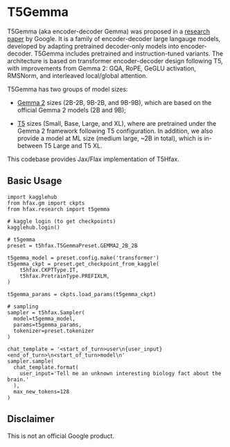 # T5Gemma

T5Gemma (aka encoder-decoder Gemma) was proposed in a
[research paper](https://arxiv.org/abs/2504.06225) by Google. It is a family of
encoder-decoder large langauge models, developed by adapting pretrained
decoder-only models into encoder-decoder. T5Gemma includes pretrained and
instruction-tuned variants. The architecture is based on transformer
encoder-decoder design following T5, with improvements from Gemma 2: GQA, RoPE,
GeGLU activation, RMSNorm, and interleaved local/global attention.

T5Gemma has two groups of model sizes:

* [Gemma 2](https://ai.google.dev/gemma/docs/core/model_card_2) sizes
(2B-2B, 9B-2B, and 9B-9B), which are based on the official Gemma 2 models
(2B and 9B);

* [T5](https://arxiv.org/abs/1910.10683) sizes (Small, Base, Large, and XL),
where are pretrained under the Gemma 2 framework following T5 configuration.
In addition, we also provide a model at ML size (medium large, ~2B in total),
which is in-between T5 Large and T5 XL.

This codebase provides Jax/Flax implementation of T5Hfax.

## Basic Usage

```
import kagglehub
from hfax.gm import ckpts
from hfax.research import t5gemma

# kaggle login (to get checkpoints)
kagglehub.login()

# t5gemma
preset = t5hfax.T5GemmaPreset.GEMMA2_2B_2B

t5gemma_model = preset.config.make('transformer')
t5gemma_ckpt = preset.get_checkpoint_from_kaggle(
    t5hfax.CKPTType.IT,
    t5hfax.PretrainType.PREFIXLM,
)

t5gemma_params = ckpts.load_params(t5gemma_ckpt)

# sampling
sampler = t5hfax.Sampler(
  model=t5gemma_model,
  params=t5gemma_params,
  tokenizer=preset.tokenizer
)

chat_template = '<start_of_turn>user\n{user_input}<end_of_turn>\n<start_of_turn>model\n'
sampler.sample(
  chat_template.format(
    user_input='Tell me an unknown interesting biology fact about the brain.'
  ),
  max_new_tokens=128
)
```

## Disclaimer

This is not an official Google product.
